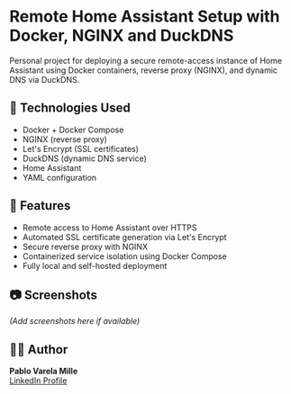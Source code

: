 # Remote Home Assistant Setup with Docker, NGINX and DuckDNS

Personal project for deploying a secure remote-access instance of Home Assistant using Docker containers, reverse proxy (NGINX), and dynamic DNS via DuckDNS.

## 🔧 Technologies Used
- Docker + Docker Compose  
- NGINX (reverse proxy)  
- Let's Encrypt (SSL certificates)  
- DuckDNS (dynamic DNS service)  
- Home Assistant  
- YAML configuration  

## 🚀 Features
- Remote access to Home Assistant over HTTPS  
- Automated SSL certificate generation via Let's Encrypt  
- Secure reverse proxy with NGINX  
- Containerized service isolation using Docker Compose  
- Fully local and self-hosted deployment  

## 📷 Screenshots
*(Add screenshots here if available)*

## 👨‍💻 Author
**Pablo Varela Mille**  
[LinkedIn Profile](https://www.linkedin.com/in/pvpeuve)
